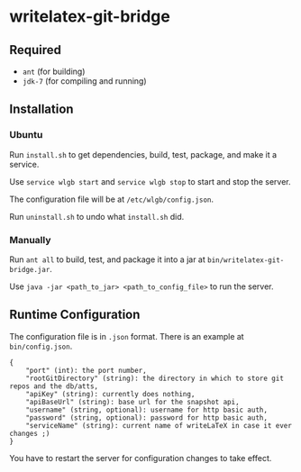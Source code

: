 writelatex-git-bridge
=====================

Required
--------
  * `ant` (for building)
  * `jdk-7` (for compiling and running)

Installation
------------
### Ubuntu ###
Run `install.sh` to get dependencies, build, test, package, and make it a service.

Use `service wlgb start` and `service wlgb stop` to start and stop the server.

The configuration file will be at `/etc/wlgb/config.json`.

Run `uninstall.sh` to undo what `install.sh` did.
### Manually ###
Run `ant all` to build, test, and package it into a jar at `bin/writelatex-git-bridge.jar`.

Use `java -jar <path_to_jar> <path_to_config_file>` to run the server.

Runtime Configuration
---------------------

The configuration file is in `.json` format. There is an example at `bin/config.json`.

    {
        "port" (int): the port number,
        "rootGitDirectory" (string): the directory in which to store git repos and the db/atts,
        "apiKey" (string): currently does nothing,
        "apiBaseUrl" (string): base url for the snapshot api,
        "username" (string, optional): username for http basic auth,
        "password" (string, optional): password for http basic auth,
        "serviceName" (string): current name of writeLaTeX in case it ever changes ;)
    }

You have to restart the server for configuration changes to take effect.
